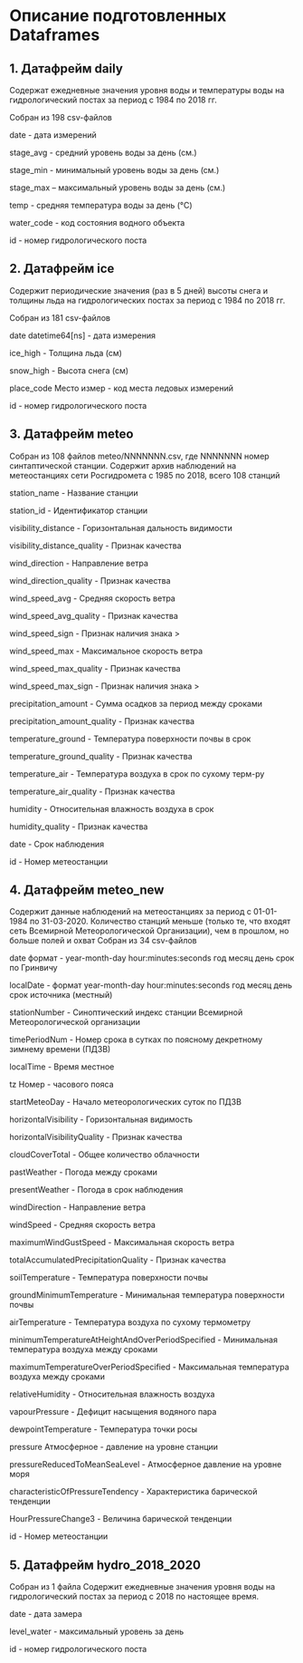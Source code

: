 # Описание подготовленных Dataframes

## 1. Датафрейм daily

Содержат ежедневные значения уровня воды и температуры воды на гидрологический постах за период с 1984 по 2018 гг.

Cобран из 198 csv-файлов

date - дата измерений

stage_avg - средний уровень воды за день (см.)

stage_min - минимальный уровень воды за день (см.)

stage_max – максимальный уровень воды за день (см.)

temp - средняя температура воды за день (°C)

water_code - код состояния водного объекта

id - номер гидрологического поста

## 2. Датафрейм ice
Содержит периодические значения (раз в 5 дней) высоты снега и толщины льда на гидрологических постах за период с 1984 по 2018 гг.

Cобран из 181 csv-файлов

date datetime64[ns] - дата измерения

ice_high - Толщина льда (см)

snow_high - Высота снега (см)

place_code Место измер - код места ледовых измерений

id - номер гидрологического поста

## 3. Датафрейм meteo  
Cобран из 108 файлов meteo/NNNNNNN.csv, где NNNNNNN номер синтаптической станции. Cодержит архив наблюдений на метеостанциях сети Росгидромета с 1985 по 2018, всего 108 станций  

station_name - Название станции 

station_id - Идентификатор станции   

visibility_distance - Горизонтальная дальность видимости  

visibility_distance_quality - Признак качества  

wind_direction - Направление ветра  

wind_direction_quality - Признак качества  

wind_speed_avg - Средняя скорость ветра  

wind_speed_avg_quality - Признак качества  

wind_speed_sign - Признак наличия знака >  

wind_speed_max - Максимальное скорость ветра  

wind_speed_max_quality - Признак качества  

wind_speed_max_sign - Признак наличия знака >  

precipitation_amount - Сумма осадков за период между сроками  

precipitation_amount_quality - Признак качества  

temperature_ground - Температура поверхности почвы в срок  

temperature_ground_quality - Признак качества  

temperature_air - Температура воздуха в срок по сухому терм-ру  

temperature_air_quality - Признак качества  

humidity - Относительная влажность воздуха в срок  

humidity_quality - Признак качества  

date - Срок наблюдения  

id - Номер метеостанции

## 4. Датафрейм meteo_new
Содержит данные наблюдений на метеостанциях за период с 01-01-1984 по 31-03-2020. Количество станций меньше (только те, что входят сеть Всемирной Метеорологической Организации), чем в прошлом, но больше полей и охват
Cобран из 34 csv-файлов

date формат - year-month-day hour:minutes:seconds год месяц день срок по Гринвичу

localDate - формат year-month-day hour:minutes:seconds год месяц день срок источника (местный)

stationNumber - Синоптический индекс станции Всемирной Метеорологической организации

timePeriodNum - Номер срока в сутках по поясному декретному зимнему времени (ПДЗВ)

localTime - Время местное

tz Номер - часового пояса

startMeteoDay - Начало метеорологических суток по ПДЗВ

horizontalVisibility - Горизонтальная видимость

horizontalVisibilityQuality - Признак качества

cloudCoverTotal - Общее количество облачности

pastWeather - Погода между сроками

presentWeather - Погода в срок наблюдения

windDirection - Направление ветра

windSpeed - Средняя скорость ветра

maximumWindGustSpeed - Максимальная скорость ветра

totalAccumulatedPrecipitationQuality - Признак качества

soilTemperature - Температура поверхности почвы

groundMinimumTemperature - Минимальная температура поверхности почвы

airTemperature - Температура воздуха по сухому термометру

minimumTemperatureAtHeightAndOverPeriodSpecified - Минимальная температура 
воздуха между сроками

maximumTemperatureOverPeriodSpecified - Максимальная температура воздуха между сроками

relativeHumidity - Относительная влажность воздуха

vapourPressure - Дефицит насыщения водяного пара

dewpointTemperature - Температура точки росы

pressure Атмосферное - давление на уровне станции

pressureReducedToMeanSeaLevel - Атмосферное давление на уровне моря

characteristicOfPressureTendency - Характеристика барической тенденции

HourPressureChange3 - Величина барической тенденции

id - Номер метеостанции

## 5. Датафрейм hydro_2018_2020  
Cобран из 1 файла Содержит ежедневные значения уровня воды на гидрологический постах за период с 2018 по настоящее время.

date - дата замера

level_water - максимальный уровень за день

id - номер гидрологического поста
